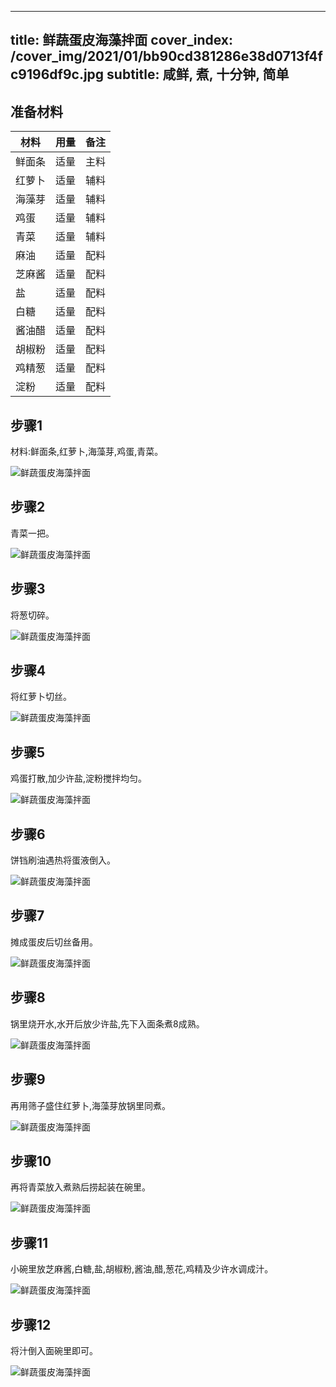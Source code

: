 
---
title: 鲜蔬蛋皮海藻拌面
cover_index: /cover_img/2021/01/bb90cd381286e38d0713f4fc9196df9c.jpg
subtitle: 咸鲜, 煮, 十分钟, 简单
---

## 准备材料

| 材料     | 用量 | 备注|
| ------- | ----- | --- |
| 鲜面条 | 适量| 主料 |
| 红萝卜 | 适量| 辅料 |
| 海藻芽 | 适量| 辅料 |
| 鸡蛋 | 适量| 辅料 |
| 青菜 | 适量| 辅料 |
| 麻油 | 适量| 配料 |
| 芝麻酱 | 适量| 配料 |
| 盐 | 适量| 配料 |
| 白糖 | 适量| 配料 |
| 酱油醋 | 适量| 配料 |
| 胡椒粉 | 适量| 配料 |
| 鸡精葱 | 适量| 配料 |
| 淀粉 | 适量| 配料 |

## 步骤1

材料:鲜面条,红萝卜,海藻芽,鸡蛋,青菜。

![鲜蔬蛋皮海藻拌面](https://i8.meishichina.com/attachment/recipe/201010/201010141045451.jpg?x-oss-process=style/p320) 

## 步骤2

青菜一把。

![鲜蔬蛋皮海藻拌面](https://i8.meishichina.com/attachment/recipe/201010/201010141046164.jpg?x-oss-process=style/p320) 

## 步骤3

将葱切碎。

![鲜蔬蛋皮海藻拌面](https://i8.meishichina.com/attachment/recipe/201010/201010141046560.jpg?x-oss-process=style/p320) 

## 步骤4

将红萝卜切丝。

![鲜蔬蛋皮海藻拌面](https://i8.meishichina.com/attachment/recipe/201010/201010141047101.jpg?x-oss-process=style/p320) 

## 步骤5

鸡蛋打散,加少许盐,淀粉搅拌均匀。

![鲜蔬蛋皮海藻拌面](https://i8.meishichina.com/attachment/recipe/201010/201010141047403.jpg?x-oss-process=style/p320) 

## 步骤6

饼铛刷油遇热将蛋液倒入。

![鲜蔬蛋皮海藻拌面](https://i8.meishichina.com/attachment/recipe/201010/201010141048055.jpg?x-oss-process=style/p320) 

## 步骤7

摊成蛋皮后切丝备用。

![鲜蔬蛋皮海藻拌面](https://i8.meishichina.com/attachment/recipe/201010/201010141048206.jpg?x-oss-process=style/p320) 

## 步骤8

锅里烧开水,水开后放少许盐,先下入面条煮8成熟。

![鲜蔬蛋皮海藻拌面](https://i8.meishichina.com/attachment/recipe/201010/201010141048563.jpg?x-oss-process=style/p320) 

## 步骤9

再用筛子盛住红萝卜,海藻芽放锅里同煮。

![鲜蔬蛋皮海藻拌面](https://i8.meishichina.com/attachment/recipe/201010/201010141049184.jpg?x-oss-process=style/p320) 

## 步骤10

再将青菜放入煮熟后捞起装在碗里。

![鲜蔬蛋皮海藻拌面](https://i8.meishichina.com/attachment/recipe/201010/201010141049393.jpg?x-oss-process=style/p320) 

## 步骤11

小碗里放芝麻酱,白糖,盐,胡椒粉,酱油,醋,葱花,鸡精及少许水调成汁。

![鲜蔬蛋皮海藻拌面](https://i8.meishichina.com/attachment/recipe/201010/201010141050133.jpg?x-oss-process=style/p320) 

## 步骤12

将汁倒入面碗里即可。

![鲜蔬蛋皮海藻拌面](https://i8.meishichina.com/attachment/recipe/201010/201010141050426.jpg?x-oss-process=style/p320) 

